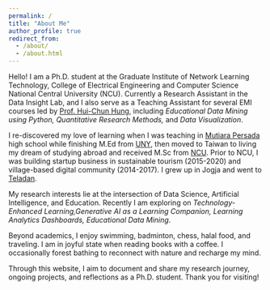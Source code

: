 ```yaml
---
permalink: /
title: "About Me"
author_profile: true
redirect_from: 
  - /about/
  - /about.html
---
```


Hello! 
I am a Ph.D. student at the Graduate Institute of Network Learning Technology, College of Electrical Engineering and Computer Science National Central University (NCU). Currently a Research Assistant in the Data Insight Lab, and I also serve as a Teaching Assistant for several EMI courses led by [Prof. Hui-Chun Hung](https://scholars.ncu.edu.tw/en/persons/hui-chun-hung), including _Educational Data Mining using Python, Quantitative Research Methods,_ and _Data Visualization_.

I re-discovered my love of learning when I was teaching in [Mutiara Persada](https://www.mutiarapersada.sch.id/) high school while finishing M.Ed from [UNY](https://dptei.ft.uny.ac.id/), then moved to Taiwan to living my dream of studying abroad and received M.Sc from [NCU](https://www.ncu.edu.tw/). Prior to NCU, I was building startup business in sustainable tourism (2015-2020) and village-based digital community (2014-2017). I grew up in Jogja and went to [Teladan](https://www.sman1yogya.sch.id/). 

My research interests lie at the intersection of Data Science, Artificial Intelligence, and Education. Recently I am exploring on _Technology-Enhanced Learning,Generative AI as a Learning Companion, Learning Analytics Dashboards, Educational Data Mining_.

Beyond academics, I enjoy swimming, badminton, chess, halal food, and traveling. I am in joyful state when reading books with a coffee. I occasionally forest bathing to reconnect with nature and recharge my mind.

Through this website, I aim to document and share my research journey, ongoing projects, and reflections as a Ph.D. student. Thank you for visiting!


